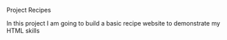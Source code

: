 Project Recipes

In this project I am going to build a basic recipe website to demonstrate my HTML skills
